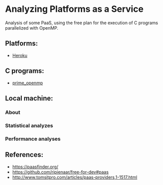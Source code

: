 # Analyzing Platforms as a Service

Analysis of some PaaS, using the free plan for the execution of C programs parallelized with OpenMP.

## Platforms:
* [Heroku](/heroku/heroku.md)

## C programs: 
* [prime_openmp](https://people.sc.fsu.edu/~jburkardt/c_src/prime_openmp/prime_openmp.html)

## Local machine:

### About
### Statistical analyzes
### Performance analyses

<!---
Statistical analyzes 
|Thread | Average | Variance | Standard deviation | Coefficient of variation | Minimum time | Maximum time | Margin of error (99%) |
|------ | ------- | -------- | ------------------ | ------------------------ | ------------ | ------------ |------------------------ |
| 1 | | | | | | | |
| 2 | | | | | | | |
| 4 | | | | | | | |
| 8 | | | | | | | |

Performance  analyses

| Number threads | Speedup | Eficiência | 
|--------------- | ------- | ---------- |
| 2 |  |  |
| 4 |  |  |
| 8 |  |  |

-->

## References:

* https://paasfinder.org/
* https://github.com/ripienaar/free-for-dev#paas
* http://www.tomsitpro.com/articles/paas-providers,1-1517.html


